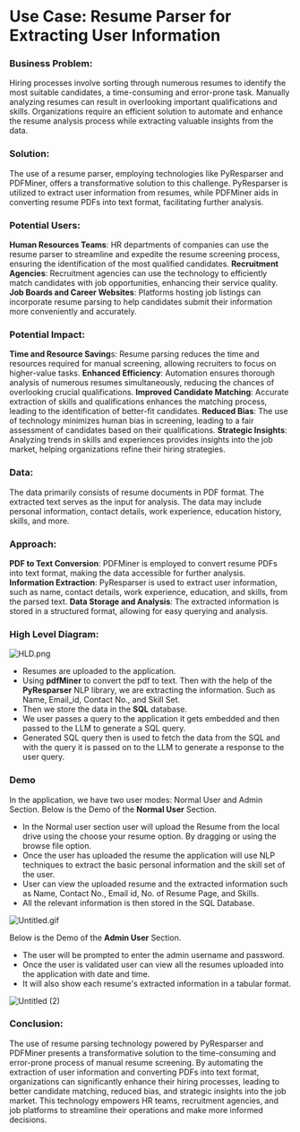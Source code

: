 # **Use Case: Resume Parser for Extracting User Information**

### **Business Problem**:
Hiring processes involve sorting through numerous resumes to identify the most suitable candidates, a time-consuming and error-prone task. Manually analyzing resumes can result in overlooking important qualifications and skills. Organizations require an efficient solution to automate and enhance the resume analysis process while extracting valuable insights from the data.

### **Solution**:
The use of a resume parser, employing technologies like PyResparser and PDFMiner, offers a transformative solution to this challenge. PyResparser is utilized to extract user information from resumes, while PDFMiner aids in converting resume PDFs into text format, facilitating further analysis.

### **Potential Users:**
**Human Resources Teams**: HR departments of companies can use the resume parser to streamline and expedite the resume screening process, ensuring the identification of the most qualified candidates.
**Recruitment Agencies**: Recruitment agencies can use the technology to efficiently match candidates with job opportunities, enhancing their service quality.
**Job Boards and Career Websites**: Platforms hosting job listings can incorporate resume parsing to help candidates submit their information more conveniently and accurately.

### **Potential Impact:**
**Time and Resource Saving**s: Resume parsing reduces the time and resources required for manual screening, allowing recruiters to focus on higher-value tasks.
**Enhanced Efficiency**: Automation ensures thorough analysis of numerous resumes simultaneously, reducing the chances of overlooking crucial qualifications.
**Improved Candidate Matching**: Accurate extraction of skills and qualifications enhances the matching process, leading to the identification of better-fit candidates.
**Reduced Bias**: The use of technology minimizes human bias in screening, leading to a fair assessment of candidates based on their qualifications.
**Strategic Insights**: Analyzing trends in skills and experiences provides insights into the job market, helping organizations refine their hiring strategies.

### **Data:**
The data primarily consists of resume documents in PDF format. The extracted text serves as the input for analysis. The data may include personal information, contact details, work experience, education history, skills, and more.

### **Approach:**
**PDF to Text Conversion**: PDFMiner is employed to convert resume PDFs into text format, making the data accessible for further analysis.
**Information Extraction**: PyResparser is used to extract user information, such as name, contact details, work experience, education, and skills, from the parsed text.
**Data Storage and Analysis**: The extracted information is stored in a structured format, allowing for easy querying and analysis.


### **High Level Diagram:**
![HLD.png](/.attachments/HLD-3420b206-3b9a-46ef-be02-008c5630a70e.png)

- Resumes are uploaded to the application.
- Using **pdfMiner** to convert the pdf to text. Then with the help of the **PyResparser** NLP library, we are extracting the information. Such as Name, Email_id, Contact No., and Skill Set.
- Then we store the data in the **SQL** database. 
- We user passes a query to the application it gets embedded and then passed to the LLM to generate a SQL query.
- Generated SQL query then is used to fetch the data from the SQL and with the query it is passed on to the LLM to generate a response to the user query. 


### **Demo**
In the application, we have two user modes: Normal User and Admin Section. 
Below is the Demo of the **Normal User** Section. 
- In the Normal user section user will upload the Resume from the local drive using the choose your resume option. By dragging or using the browse file option. 
- Once the user has uploaded the resume the application will use NLP techniques to extract the basic personal information and the skill set of the user.
- User can view the uploaded resume and the extracted information such as Name, Contact No., Email id, No. of Resume Page, and Skills.
- All the relevant information is then stored in the SQL Database.
    
![Untitled.gif](/.attachments/Untitled-4feabd0d-2511-4508-9ff7-f853a4f53965.gif)

Below is the Demo of the **Admin User** Section.
- The user will be prompted to enter the admin username and password.
- Once the user is validated user can view all the resumes uploaded into the application with date and time. 
- It will also show each resume's extracted information in a tabular format. 

![Untitled (2)](https://github.com/mohtasham9/Resume-parser-nlp/assets/77109645/f6691321-0643-4818-9ef4-9446b8c3b9ba)

### **Conclusion**:
The use of resume parsing technology powered by PyResparser and PDFMiner presents a transformative solution to the time-consuming and error-prone process of manual resume screening. By automating the extraction of user information and converting PDFs into text format, organizations can significantly enhance their hiring processes, leading to better candidate matching, reduced bias, and strategic insights into the job market. This technology empowers HR teams, recruitment agencies, and job platforms to streamline their operations and make more informed decisions.
